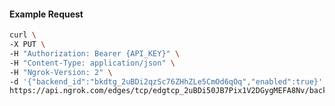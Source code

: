 <!-- Code generated for API Clients. DO NOT EDIT. -->

#### Example Request

```bash
curl \
-X PUT \
-H "Authorization: Bearer {API_KEY}" \
-H "Content-Type: application/json" \
-H "Ngrok-Version: 2" \
-d '{"backend_id":"bkdtg_2uBDi2qzSc76ZHhZLe5CmOd6qOq","enabled":true}' \
https://api.ngrok.com/edges/tcp/edgtcp_2uBDi50JB7Pix1V2DGygMEFA8Nv/backend
```

